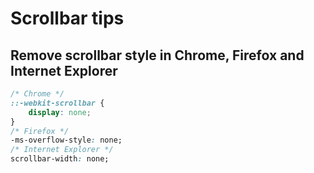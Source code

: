 # Scrollbar tips

## Remove scrollbar style in Chrome, Firefox and Internet Explorer
```css
/* Chrome */
::-webkit-scrollbar {
    display: none;
}
/* Firefox */
-ms-overflow-style: none;
/* Internet Explorer */
scrollbar-width: none;
```
